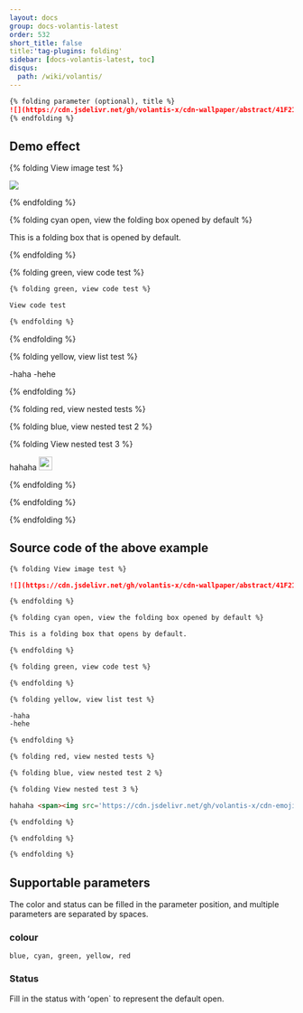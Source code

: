 ```yaml
---
layout: docs
group: docs-volantis-latest
order: 532
short_title: false
title:'tag-plugins: folding'
sidebar: [docs-volantis-latest, toc]
disqus:
  path: /wiki/volantis/
---
```


```md was last updated in version <u>2.3</u>
{% folding parameter (optional), title %}
![](https://cdn.jsdelivr.net/gh/volantis-x/cdn-wallpaper/abstract/41F215B9-261F-48B4-80B5-4E86E165259E.jpeg)
{% endfolding %}
```

## Demo effect

{% folding View image test %}

![](https://cdn.jsdelivr.net/gh/volantis-x/cdn-wallpaper/abstract/41F215B9-261F-48B4-80B5-4E86E165259E.jpeg)

{% endfolding %}

{% folding cyan open, view the folding box opened by default %}

This is a folding box that is opened by default.

{% endfolding %}

{% folding green, view code test %}

```md
{% folding green, view code test %}

View code test

{% endfolding %}
```

{% endfolding %}

{% folding yellow, view list test %}

-haha
-hehe

{% endfolding %}

{% folding red, view nested tests %}

{% folding blue, view nested test 2 %}

{% folding View nested test 3 %}

hahaha <span><img src='https://cdn.jsdelivr.net/gh/volantis-x/cdn-emoji/tieba/%E6%BB%91%E7%A8%BD.png' style='height :24px'></span>

{% endfolding %}

{% endfolding %}

{% endfolding %}

## Source code of the above example

```md example:
{% folding View image test %}

![](https://cdn.jsdelivr.net/gh/volantis-x/cdn-wallpaper/abstract/41F215B9-261F-48B4-80B5-4E86E165259E.jpeg)

{% endfolding %}

{% folding cyan open, view the folding box opened by default %}

This is a folding box that opens by default.

{% endfolding %}

{% folding green, view code test %}

{% endfolding %}

{% folding yellow, view list test %}

-haha
-hehe

{% endfolding %}

{% folding red, view nested tests %}

{% folding blue, view nested test 2 %}

{% folding View nested test 3 %}

hahaha <span><img src='https://cdn.jsdelivr.net/gh/volantis-x/cdn-emoji/tieba/%E6%BB%91%E7%A8%BD.png' style='height :24px'></span>

{% endfolding %}

{% endfolding %}

{% endfolding %}
```

## Supportable parameters

The color and status can be filled in the parameter position, and multiple parameters are separated by spaces.

### colour

```
blue, cyan, green, yellow, red
```

### Status

Fill in the status with ʻopen` to represent the default open.